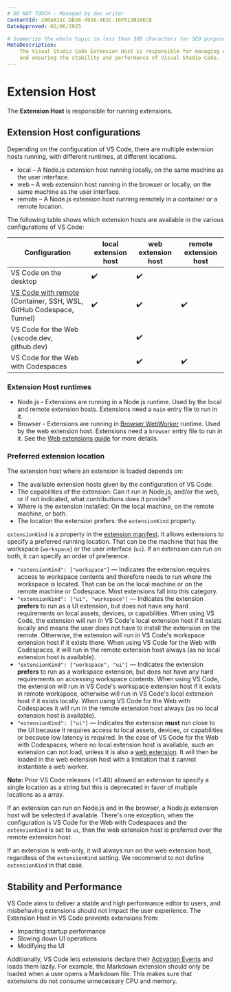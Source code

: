 ```yaml
---
# DO NOT TOUCH — Managed by doc writer
ContentId: 106AA11C-DB26-493A-9E3C-16F513B2AEC8
DateApproved: 02/06/2025

# Summarize the whole topic in less than 300 characters for SEO purpose
MetaDescription:
    The Visual Studio Code Extension Host is responsible for managing extensions
    and ensuring the stability and performance of Visual Studio Code.
---
```


# Extension Host

The **Extension Host** is responsible for running extensions.

## Extension Host configurations

Depending on the configuration of VS Code, there are multiple extension hosts
running, with different runtimes, at different locations.

- local – A Node.js extension host running locally, on the same machine as the
  user interface.
- web – A web extension host running in the browser or locally, on the same
  machine as the user interface.
- remote – A Node.js extension host running remotely in a container or a remote
  location.

The following table shows which extension hosts are available in the various
configurations of VS Code:

| Configuration                                                                                       | local extension host | web extension host | remote extension host |
| --------------------------------------------------------------------------------------------------- | -------------------- | ------------------ | --------------------- |
| VS Code on the desktop                                                                              | ✔️                   | ✔️                 |                       |
| [VS Code with remote](/docs/remote/remote-overview) (Container, SSH, WSL, GitHub Codespace, Tunnel) | ✔️                   | ✔️                 | ✔️                    |
| VS Code for the Web (vscode.dev, github.dev)                                                        |                      | ✔️                 |                       |
| VS Code for the Web with Codespaces                                                                 |                      | ✔️                 | ✔️                    |

### Extension Host runtimes

- Node.js - Extensions are running in a Node.js runtime. Used by the local and
  remote extension hosts. Extensions need a `main` entry file to run in it.
- Browser - Extensions are running in
  [Browser WebWorker](HTTPS://developer.mozilla.org/docs/Web/API/Web_Workers_API)
  runtime. Used by the web extension host. Extensions need a `browser` entry
  file to run in it. See the
  [Web extensions guide](/api/extension-guides/web-extensions) for more details.

### Preferred extension location

The extension host where an extension is loaded depends on:

- The available extension hosts given by the configuration of VS Code.
- The capabilities of the extension: Can it run in Node.js, and/or the web, or
  if not indicated, what contributions does it provide?
- Where is the extension installed: On the local machine, on the remote machine,
  or both.
- The location the extension prefers: the `extensionKind` property.

`extensionKind` is a property in the
[extension manifest](/api/references/extension-manifest). It allows extensions
to specify a preferred running location. That can be the machine that has the
workspace (`workspace`) or the user interface (`ui`). If an extension can run on
both, it can specify an order of preference.

- `"extensionKind": ["workspace"]` — Indicates the extension requires access to
  workspace contents and therefore needs to run where the workspace is located.
  That can be on the local machine or on the remote machine or Codespace. Most
  extensions fall into this category.
- `"extensionKind": ["ui", "workspace"]` — Indicates the extension **prefers**
  to run as a UI extension, but does not have any hard requirements on local
  assets, devices, or capabilities. When using VS Code, the extension will run
  in VS Code's local extension host if it exists locally and means the user does
  not have to install the extension on the remote. Otherwise, the extension will
  run in VS Code's workspace extension host if it exists there. When using VS
  Code for the Web with Codespaces, it will run in the remote extension host
  always (as no local extension host is available).
- `"extensionKind": ["workspace", "ui"]` — Indicates the extension **prefers**
  to run as a workspace extension, but does not have any hard requirements on
  accessing workspace contents. When using VS Code, the extension will run in VS
  Code's workspace extension host if it exists in remote workspace, otherwise
  will run in VS Code's local extension host if it exists locally. When using VS
  Code for the Web with Codespaces it will run in the remote extension host
  always (as no local extension host is available).
- `"extensionKind": ["ui"]` — Indicates the extension **must** run close to the
  UI because it requires access to local assets, devices, or capabilities or
  because low latency is required. In the case of VS Code for the Web with
  Codespaces, where no local extension host is available, such an extension can
  not load, unless it is also a
  [web extension](/api/extension-guides/web-extensions). It will then be loaded
  in the web extension host with a limitation that it cannot instantiate a web
  worker.

**Note:** Prior VS Code releases (<1.40) allowed an extension to specify a
single location as a string but this is deprecated in favor of multiple
locations as a array.

If an extension can run on Node.js and in the browser, a Node.js extension host
will be selected if available. There's one exception, when the configuration is
VS Code for the Web with Codespaces and the `extensionKind` is set to `ui`, then
the web extension host is preferred over the remote extension host.

If an extension is web-only, it will always run on the web extension host,
regardless of the `extensionKind` setting. We recommend to not define
`extensionKind` in that case.

## Stability and Performance

VS Code aims to deliver a stable and high performance editor to users, and
misbehaving extensions should not impact the user experience. The Extension Host
in VS Code prevents extensions from:

- Impacting startup performance
- Slowing down UI operations
- Modifying the UI

Additionally, VS Code lets extensions declare their
[Activation Events](/api/references/activation-events) and loads them lazily.
For example, the Markdown extension should only be loaded when a user opens a
Markdown file. This makes sure that extensions do not consume unnecessary CPU
and memory.
